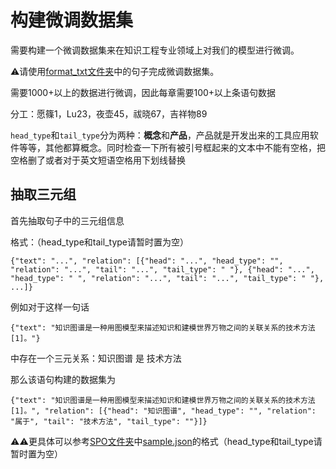 # 构建微调数据集

需要构建一个微调数据集来在知识工程专业领域上对我们的模型进行微调。

⚠️请使用[format_txt文件夹](./format_txt/)中的句子完成微调数据集。

需要1000+以上的数据进行微调，因此每章需要100+以上条语句数据

分工：愿篠1，Lu23，夜壶45，祓晓67，吉祥物89

`head_type`和`tail_type`分为两种：**概念**和**产品**，产品就是开发出来的工具应用软件等等，其他都算概念。同时检查一下所有被引号框起来的文本中不能有空格，把空格删了或者对于英文短语空格用下划线替换
## 抽取三元组

首先抽取句子中的三元组信息

格式：（head_type和tail_type请暂时置为空）

```
{"text": "...", "relation": [{"head": "...", "head_type": "", "relation": "...", "tail": "...", "tail_type": " "}, {"head": "...", "head_type": " ", "relation": "...", "tail": "...", "tail_type": " "}, ...]}
```

例如对于这样一句话

```
{"text": "知识图谱是一种用图模型来描述知识和建模世界万物之间的关联关系的技术方法[1]。"}
```

中存在一个三元关系：知识图谱 是 技术方法

那么该语句构建的数据集为

```
{"text": "知识图谱是一种用图模型来描述知识和建模世界万物之间的关联关系的技术方法[1]。", "relation": [{"head": "知识图谱", "head_type": "", "relation": "属于", "tail": "技术方法", "tail_type": ""}]}
```

⚠️⚠️更具体可以参考[SPO文件夹](../DeepKE/example/llm/InstructKGC/data/SPO)中[sample.json](../DeepKE/example/llm/InstructKGC/data/SPO/sample.json)的格式（head_type和tail_type请暂时置为空）
